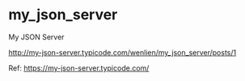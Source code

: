 # my_json_server
My JSON Server

http://my-json-server.typicode.com/wenlien/my_json_server/posts/1

Ref:
https://my-json-server.typicode.com/
